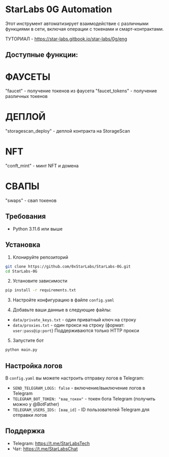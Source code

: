 # StarLabs 0G Automation

Этот инструмент автоматизирует взаимодействие с различными функциями в сети, включая операции с токенами и смарт-контрактами.

ТУТОРИАЛ - https://star-labs.gitbook.io/star-labs/0g/eng

## Доступные функции:
# ФАУСЕТЫ
"faucet" - получение токенов из фаусета
"faucet_tokens" - получение различных токенов

# ДЕПЛОЙ
"storagescan_deploy" - деплой контракта на StorageScan

# NFT
"conft_mint" - минт NFT и домена

# СВАПЫ
"swaps" - свап токенов

## Требования
- Python 3.11.6 или выше

## Установка

1. Клонируйте репозиторий
```bash
git clone https://github.com/0xStarLabs/StarLabs-0G.git
cd StarLabs-0G
```

2. Установите зависимости
```bash
pip install -r requirements.txt
```

3. Настройте конфигурацию в файле `config.yaml`

4. Добавьте ваши данные в следующие файлы:
- `data/private_keys.txt` - один приватный ключ на строку
- `data/proxies.txt` - один прокси на строку (формат: `user:pass@ip:port`)
   Поддерживаются только HTTP прокси

5. Запустите бот
```bash
python main.py
```

## Настройка логов
В `config.yaml` вы можете настроить отправку логов в Telegram:
- `SEND_TELEGRAM_LOGS: false` - включение/выключение логов в Telegram
- `TELEGRAM_BOT_TOKEN: "ваш_токен"` - токен бота Telegram (получить можно у @BotFather)
- `TELEGRAM_USERS_IDS: [ваш_id]` - ID пользователей Telegram для отправки логов

## Поддержка
- Telegram: https://t.me/StarLabsTech
- Чат: https://t.me/StarLabsChat
